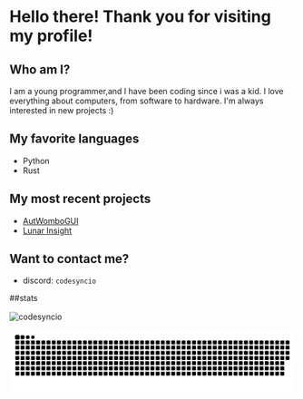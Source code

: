 # Hello there! Thank you for visiting my profile!
## Who am I?
I am a young programmer,and I have been coding since i was a kid. I love everything about computers, from software to hardware. I'm always interested in new projects :) <br>


## My favorite languages
- Python
- Rust
## My most recent projects
- [AutWomboGUI](https://github.com/CodeSyncio/autwomboGUI)
- [Lunar Insight](https://github.com/CodeSyncio/Lunar-Insight)
## Want to contact me?
- discord: `codesyncio`


##stats
<p><img align="center" src="https://github-readme-stats.vercel.app/api/top-langs?username=codesyncio&show_icons=true&locale=en&layout=compact" alt="codesyncio" /></p>
<img src="https://raw.githubusercontent.com/Codesyncio/Codesyncio/output/snake.svg" alt="Snake animation"/>




<!---
ferrevdd/ferrevdd is a ✨ special ✨ repository because its `README.md` (this file) appears on your GitHub profile.
You can click the Preview link to take a look at your changes.
--->
